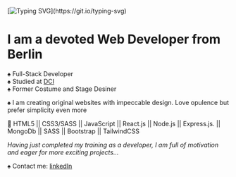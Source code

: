 [![Typing SVG](https://readme-typing-svg.demolab.com?font=Homemade+Apple&size=24&pause=1000&color=F7CCDC&random=false&width=435&lines=Coucou,+Lili+here!)](https://git.io/typing-svg)

# I am a devoted Web Developer from Berlin

 ♠️ Full-Stack Developer<br/>
 ♠️ Studied at [DCI](https://digitalcareerinstitute.org)<br/>
 ♠️  Former Costume and Stage Desiner<br/>

 ♠️ I am creating original websites with impeccable design. Love opulence but prefer simplicity even more<br/>

💮 HTML5 || CSS3/SASS || JavaScript || React.js || Node.js || Express.js. || MongoDb || SASS || Bootstrap || TailwindCSS

*Having just completed my training as a developer, I am full of motivation and eager for more exciting projects...*

 ♠️ Contact me: 
 [linkedIn](https://linkedin.com/in/liliavar)


